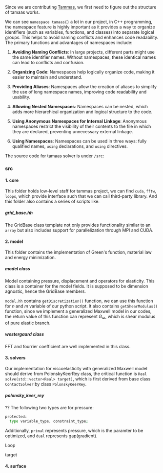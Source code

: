 Since we are contributing [Tammas](https://gitlab.com/tamaas/tamaas), we first need to figure out the structure of tamaas works.

 We can see `namespace tamaas{}` a lot in our project, in C++ programming, the namespace feature is highly important as it provides a way to organize identifiers (such as variables, functions, and classes) into separate logical groups. This helps to avoid naming conflicts and enhances code readability. The primary functions and advantages of namespaces include:

1. **Avoiding Naming Conflicts**:
   In large projects, different parts might use the same identifier names. Without namespaces, these identical names can lead to conflicts and confusion. 

2. **Organizing Code**:
   Namespaces help logically organize code, making it easier to maintain and understand. 

3. **Providing Aliases**:
   Namespaces allow the creation of aliases to simplify the use of long namespace names, improving code readability and usability. 

4. **Allowing Nested Namespaces**:
   Namespaces can be nested, which adds more hierarchical organization and logical structure to the code. 

5. **Using Anonymous Namespaces for Internal Linkage**:
   Anonymous namespaces restrict the visibility of their contents to the file in which they are declared, preventing unnecessary external linkage.

6. **Using Namespaces**:
   Namespaces can be used in three ways: fully qualified names, `using` declarations, and `using` directives.


The source code for tamaas solver is under `/src`:

### src

#### 1. core

This folder holds low-level staff for tammas project, we can find `cuda`, `fftw`, `loops`, which provide interface such that we can call third-party library. And this folder also contains a series of scripts like:

##### grid_base.hh

The GridBase class template not only provides functionality similar to an `array` but also includes support for parallelization through MPI and CUDA. 



#### 2. model

This folder contains the implementation of Green's function, material law and energy minimization. 

##### model class

Model containing pressure, displacement and operators for elasticity. This class is a container for the model fields. It is supposed to be dimension agnostic, hence the GridBase members.

`model.hh` contains `getDiscretization()` function, we can use this function for *n* and *m* variable of our python script. It also contains `getShearModulus()` function, since we implement a generalized Maxwell model in our codes, the return value of this function can represent $G_{\infty}$, which is shear modulus of pure elastic branch.

##### westergaard class

FFT and fourrier coefficient are well implemented in this class.


#### 3. solvers
Our implementation for viscoelasticity with generalized Maxwell model should derive from PolonskyKeerRey class, the critical function is `Real solve(std::vector<Real> target)`, which is first derived from base class `ContactSolver` by class `PolonskyKeerRey`.

##### polonsky_keer_rey

??
The following two types are for pressure:
```bash
protected:
  type variable_type, constraint_type;
```

Additionally, `primal` represents pressure, which is the paramter to be optimized, and `dual` represents gap(gradient).


Loop

target







#### 4. surface









